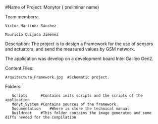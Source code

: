 #Name of Project: Monytor ( preliminar name)

Team members:

	Victor Martínez Sánchez 

	Mauricio Quijada Jiménez


Description:
The project is to design a Framework for the use of sensors and actuators, and send the measured values by GSM network.

The application was develop on a development board Intel Galileo Gen2.

Content Files:

	Arquitectura_Framework.jpg  #Schematic project.

Folders:

       Scripts		#Contains inits scripts and the scripts of the application
       Monyt_System	#Contains sources of the framework.
       Documentation	#Where is store the technical manual
       Buildroot	#This folder contains the image generated and some diffs needed for the compilation

